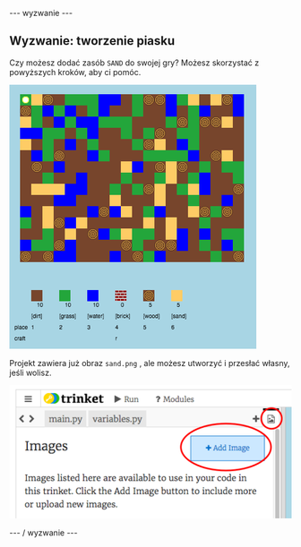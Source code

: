 \--- wyzwanie \---

## Wyzwanie: tworzenie piasku

Czy możesz dodać zasób `SAND` do swojej gry? Możesz skorzystać z powyższych kroków, aby ci pomóc.

![zrzut ekranu](images/craft-sand.png)

Projekt zawiera już obraz `sand.png` , ale możesz utworzyć i przesłać własny, jeśli wolisz.

![zrzut ekranu](images/craft-upload.png)

\--- / wyzwanie \---
